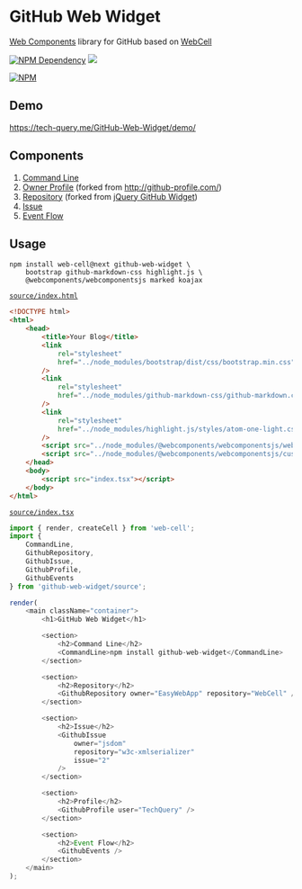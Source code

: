 # GitHub Web Widget

[Web Components][1] library for GitHub based on [WebCell][2]

[![NPM Dependency](https://david-dm.org/TechQuery/GitHub-Web-Widget.svg)][3]
[![](https://data.jsdelivr.com/v1/package/npm/github-web-widget/badge?style=rounded)][4]

[![NPM](https://nodei.co/npm/github-web-widget.png?downloads=true&downloadRank=true&stars=true)][5]

## Demo

https://tech-query.me/GitHub-Web-Widget/demo/

## Components

1. [Command Line][6]
2. [Owner Profile][7] (forked from http://github-profile.com/)
3. [Repository][8] (forked from [jQuery GitHub Widget][9])
4. [Issue][10]
5. [Event Flow][11]

## Usage

```shell
npm install web-cell@next github-web-widget \
    bootstrap github-markdown-css highlight.js \
    @webcomponents/webcomponentsjs marked koajax
```

[`source/index.html`][12]

```html
<!DOCTYPE html>
<html>
    <head>
        <title>Your Blog</title>
        <link
            rel="stylesheet"
            href="../node_modules/bootstrap/dist/css/bootstrap.min.css"
        />
        <link
            rel="stylesheet"
            href="../node_modules/github-markdown-css/github-markdown.css"
        />
        <link
            rel="stylesheet"
            href="../node_modules/highlight.js/styles/atom-one-light.css"
        />
        <script src="../node_modules/@webcomponents/webcomponentsjs/webcomponents-bundle.js"></script>
        <script src="../node_modules/@webcomponents/webcomponentsjs/custom-elements-es5-adapter.js"></script>
    </head>
    <body>
        <script src="index.tsx"></script>
    </body>
</html>
```

[`source/index.tsx`][13]

```javascript
import { render, createCell } from 'web-cell';
import {
    CommandLine,
    GithubRepository,
    GithubIssue,
    GithubProfile,
    GithubEvents
} from 'github-web-widget/source';

render(
    <main className="container">
        <h1>GitHub Web Widget</h1>

        <section>
            <h2>Command Line</h2>
            <CommandLine>npm install github-web-widget</CommandLine>
        </section>

        <section>
            <h2>Repository</h2>
            <GithubRepository owner="EasyWebApp" repository="WebCell" />
        </section>

        <section>
            <h2>Issue</h2>
            <GithubIssue
                owner="jsdom"
                repository="w3c-xmlserializer"
                issue="2"
            />
        </section>

        <section>
            <h2>Profile</h2>
            <GithubProfile user="TechQuery" />
        </section>

        <section>
            <h2>Event Flow</h2>
            <GithubEvents />
        </section>
    </main>
);
```

[1]: https://www.webcomponents.org/
[2]: https://web-cell.dev/
[3]: https://david-dm.org/TechQuery/GitHub-Web-Widget
[4]: https://www.jsdelivr.com/package/npm/github-web-widget
[5]: https://nodei.co/npm/github-web-widget/
[6]: https://tech-query.me/GitHub-Web-Widget/classes/_commandline_.commandline.html
[7]: https://tech-query.me/GitHub-Web-Widget/classes/_profile_index_.githubprofile.html
[8]: https://tech-query.me/GitHub-Web-Widget/classes/_repository_index_.githubrepository.html
[9]: http://www.newmediacampaigns.com/blog/a-beautiful-jquery-github-widget
[10]: https://tech-query.me/GitHub-Web-Widget/classes/_issue_.githubissue.html
[11]: https://tech-query.me/GitHub-Web-Widget/classes/_eventflow_.githubevents.html
[12]: https://github.com/TechQuery/GitHub-Web-Widget/blob/master/test/index.html
[13]: https://github.com/TechQuery/GitHub-Web-Widget/blob/master/test/index.tsx
